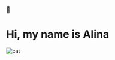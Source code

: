 ### 👋<h1>Hi, my name is Alina </h1>
<picture>
 <source media="(prefers-color-scheme: dark)" srcset="YOUR-DARKMODE-IMAGE">
 <source media="(prefers-color-scheme: light)" srcset="YOUR-LIGHTMODE-IMAGE">
 <img alt="cat" src="[YOUR-DEFAULT-IMAGE](https://kartinki.pibig.info/uploads/posts/2023-04/1682016583_kartinki-pibig-info-p-kartinka-kotik-za-kompyuterom-arti-instagr-1.jpg)https://kartinki.pibig.info/uploads/posts/2023-04/1682016583_kartinki-pibig-info-p-kartinka-kotik-za-kompyuterom-arti-instagr-1.jpg">
</picture>


